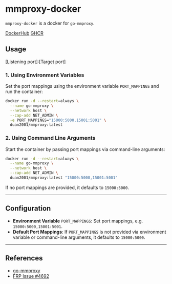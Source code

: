 # mmproxy-docker

`mmproxy-docker` is a docker for `go-mmproxy`.

[DockerHub](https://hub.docker.com/r/duan2001/mmproxy)
[GHCR](https://github.com/djylb/mmproxy-docker/pkgs/container/mmproxy)

## Usage

[Listening port]:[Target port]

### 1. Using Environment Variables

Set the port mappings using the environment variable `PORT_MAPPINGS` and run the container:

```bash
docker run -d --restart=always \
  --name go-mmproxy \
  --network host \
  --cap-add NET_ADMIN \
  -e PORT_MAPPINGS="15000:5000,15001:5001" \
  duan2001/mmproxy:latest
```

### 2. Using Command Line Arguments

Start the container by passing port mappings via command-line arguments:

```bash
docker run -d --restart=always \
  --name go-mmproxy \
  --network host \
  --cap-add NET_ADMIN \
  duan2001/mmproxy:latest "15000:5000,15001:5001"
```

If no port mappings are provided, it defaults to `15000:5000`.

---

## Configuration

- **Environment Variable** `PORT_MAPPINGS`: Set port mappings, e.g. `15000:5000,15001:5001`.
- **Default Port Mappings**: If `PORT_MAPPINGS` is not provided via environment variable or command-line arguments, it defaults to `15000:5000`.

---

## References

- [go-mmproxy](https://github.com/path-network/go-mmproxy)
- [FRP Issue #4692](https://github.com/fatedier/frp/issues/4692)  
